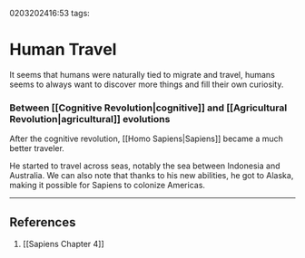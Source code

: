 0203202416:53
tags: 
# Human Travel

It seems that humans were naturally tied to migrate and travel, humans seems to always want to discover more things and fill their own curiosity.
### Between [[Cognitive Revolution|cognitive]] and [[Agricultural Revolution|agricultural]] evolutions
After the cognitive revolution, [[Homo Sapiens|Sapiens]] became a much better traveler.

He started to travel across seas, notably the sea between Indonesia and Australia.
We can also note that thanks to his new abilities, he got to Alaska, making it possible for Sapiens to colonize Americas.

---
## References
1. [[Sapiens Chapter 4]]